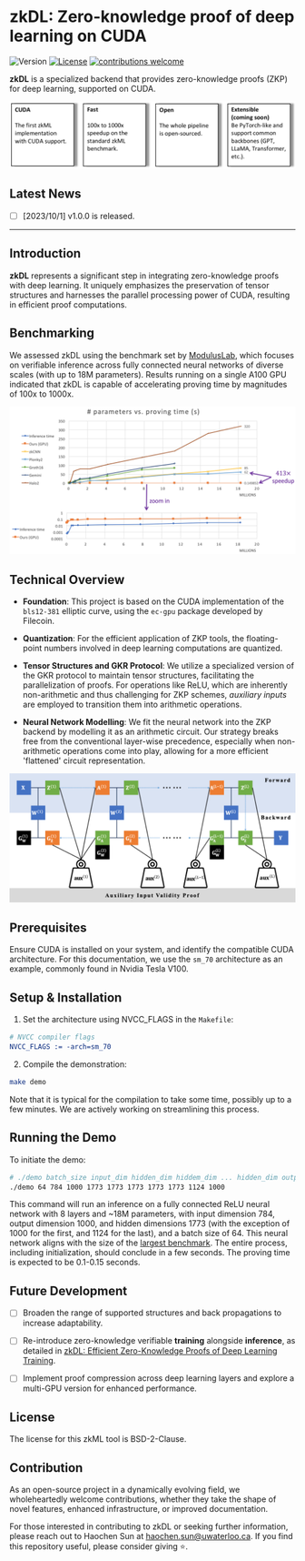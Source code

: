 # zkDL: Zero-knowledge proof of deep learning on CUDA
![Version](https://img.shields.io/badge/Version-v1.0.0-blue) [![License](https://img.shields.io/badge/License-BSD_2--Clause-orange.svg)](https://opensource.org/licenses/BSD-2-Clause) [![contributions welcome](https://img.shields.io/badge/contributions-welcome-brightgreen.svg?style=flat)]([https://github.com/dwyl/esta/issues](https://github.com/SafeAILab/zkdl/issues))

**zkDL** is a specialized backend that provides zero-knowledge proofs (ZKP) for deep learning, supported on CUDA.

![highlight](./images/highlight.png)

## Latest News
- [ ] [2023/10/1] v1.0.0 is released.

---

## Introduction

**zkDL** represents a significant step in integrating zero-knowledge proofs with deep learning. It uniquely emphasizes the preservation of tensor structures and harnesses the parallel processing power of CUDA, resulting in efficient proof computations.

## Benchmarking

We assessed zkDL using the benchmark set by [ModulusLab](https://medium.com/@ModulusLabs/chapter-5-the-cost-of-intelligence-da26dbf93307), which focuses on verifiable inference across fully connected neural networks of diverse scales (with up to 18M parameters). Results running on a single A100 GPU indicated that zkDL is capable of accelerating proving time by magnitudes of 100x to 1000x.

<div align="center">
	<img src="./images/benchmark.png" alt="Editor" width="700">
</div>

## Technical Overview

- **Foundation**: This project is based on the CUDA implementation of the `bls12-381` elliptic curve, using the `ec-gpu` package developed by Filecoin.
  
- **Quantization**: For the efficient application of ZKP tools, the floating-point numbers involved in deep learning computations are quantized.
    
- **Tensor Structures and GKR Protocol**: We utilize a specialized version of the GKR protocol to maintain tensor structures, facilitating the parallelization of proofs. For operations like ReLU, which are inherently non-arithmetic and thus challenging for ZKP schemes, *auxiliary inputs* are employed to transition them into arithmetic operations.

- **Neural Network Modelling**: We fit the neural network into the ZKP backend by modelling it as an arithmetic circuit. Our strategy breaks free from the conventional layer-wise precedence, especially when non-arithmetic operations come into play, allowing for a more efficient 'flattened' circuit representation.

<div align="center">
	<img src="./images/circuit.png" alt="Editor" width="700">
</div>

## Prerequisites

Ensure CUDA is installed on your system, and identify the compatible CUDA architecture. For this documentation, we use the `sm_70` architecture as an example, commonly found in Nvidia Tesla V100.

## Setup & Installation

1. Set the architecture using NVCC_FLAGS in the `Makefile`:

```cmake
# NVCC compiler flags
NVCC_FLAGS := -arch=sm_70
```

2. Compile the demonstration:

```bash
make demo
```

Note that it is typical for the compilation to take some time, possibly up to a few minutes. We are actively working on streamlining this process.

## Running the Demo

To initiate the demo:

```bash
# ./demo batch_size input_dim hidden_dim hiddem_dim ... hidden_dim output_dim
./demo 64 784 1000 1773 1773 1773 1773 1773 1124 1000
```
This command will run an inference on a fully connected ReLU neural network with 8 layers and ~18M parameters, with input dimension 784, output dimension 1000, and hidden dimensions 1773 (with the exception of 1000 for the first, and 1124 for the last), and a batch size of 64. This neural network aligns with the size of the [largest benchmark](#benchmarking). The entire process, including initialization, should conclude in a few seconds. The proving time is expected to be 0.1-0.15 seconds.

## Future Development

- [ ] Broaden the range of supported structures and back propagations to increase adaptability.

- [ ] Re-introduce zero-knowledge verifiable **training** alongside **inference**, as detailed in [zkDL: Efficient Zero-Knowledge Proofs of Deep Learning Training](https://arxiv.org/abs/2307.16273).

- [ ] Implement proof compression across deep learning layers and explore a multi-GPU version for enhanced performance.

## License
The license for this zkML tool is BSD-2-Clause.

## Contribution
As an open-source project in a dynamically evolving field, we wholeheartedly welcome contributions, whether they take the shape of novel features, enhanced infrastructure, or improved documentation.

For those interested in contributing to zkDL or seeking further information, please reach out to Haochen Sun at haochen.sun@uwaterloo.ca. If you find this repository useful, please consider giving ⭐.

